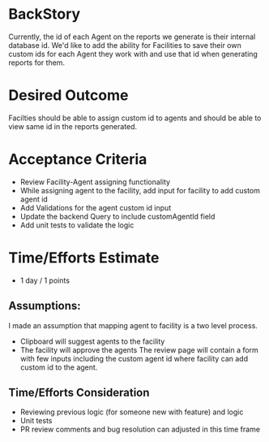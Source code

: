 # BackStory
Currently, the id of each Agent on the reports we generate is their internal database id. We'd like to add the ability for Facilities to save their own custom ids for each Agent they work with and use that id when generating reports for them.

# Desired Outcome
Facilties should be able to assign custom id to agents and should be able to view same id in the reports generated.

# Acceptance Criteria
- Review Facility-Agent assigning functionality
- While assigning agent to the facility, add input for facility to add custom agent id
- Add Validations for the agent custom id input
- Update the backend Query to include customAgentId field
- Add unit tests to validate the logic

# Time/Efforts Estimate
- 1 day / 1 points

## Assumptions:
I made an assumption that mapping agent to facility is a two level process.
- Clipboard will suggest agents to the facility
- The facility will approve the agents
The review page will contain a form with few inputs including the custom agent id where facility can add custom id to the agent.

## Time/Efforts Consideration
- Reviewing previous logic (for someone new with feature) and logic
- Unit tests
- PR review comments and bug resolution can adjusted in this time frame
